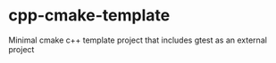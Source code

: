 cpp-cmake-template
==================

Minimal cmake c++ template project that includes gtest as an external project
